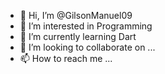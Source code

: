 - 👋 Hi, I’m @GilsonManuel09
- 👀 I’m interested in Programming
- 🌱 I’m currently learning Dart
- 💞️ I’m looking to collaborate on ...
- 📫 How to reach me ...

<!---
GilsonManuel09/GilsonManuel09 is a ✨ special ✨ repository because its `README.md` (this file) appears on your GitHub profile.
You can click the Preview link to take a look at your changes.
--->
